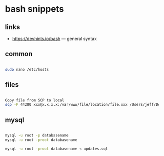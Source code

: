 # bash snippets


## links
- https://devhints.io/bash — general syntax


## common
```bash

sudo nano /etc/hosts

```

## files
```bash

Copy file from SCP to local
scp -P 44200 xxx@x.x.x.x:/var/www/file/location/file.xxx /Users/jeff/Documents/files

```

## mysql
```bash

mysql -u root -p databasename
mysql -u root -proot databasename

mysql -u root -proot databasename < updates.sql

```